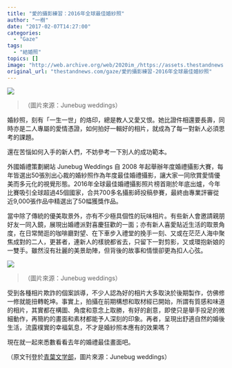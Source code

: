 ```yaml
---
title: "愛的攝影練習：2016年全球最佳婚紗照"
author: "一樹"
date: "2017-02-07T14:27:00"
categories:
  - "Gaze"
tags:
  - "結婚照"
topics: []
image: "http://web.archive.org/web/2020im_/https://assets.thestandnews.com/media/photos/gallery/115/best-of-wedding-2016-a9976ba82d_kpDRI.jpg"
original_url: "thestandnews.com/gaze/愛的攝影練習-2016年全球最佳婚紗照"
---
```

![](http://web.archive.org/web/2020im_/https://assets.thestandnews.com/media/photos/gallery/115/best-of-wedding-2016-a9976ba82d_kpDRI.jpg)

> （圖片來源：Junebug weddings）

婚紗照，刻有「一生一世」的烙印，總是教人又愛又恨。她比證件相還要長壽，同時亦是二人專屬的愛情憑證，如何拍好一輯好的相片，就成為了每一對新人必須思考的課題。

還在苦惱如何入手的新人們，不妨參考一下別人的成功範本。

外國婚禮策劃網站 Junebug Weddings 自 2008 年起舉辦年度婚禮攝影大賽，每年皆選出50張別出心裁的婚紗照作為年度最佳婚禮攝影，讓大家一同欣賞愛情優美而多元化的視覺形態。2016年全球最佳婚禮攝影照片榜首剛於年底出爐，今年比賽吸引全球超過45個國家，合共700多名攝影師投稿參賽，最終由專業評審從近9,000張作品中精選出了50幅獲獎作品。

當中除了傳統的優美取景外，亦有不少極具個性的玩味相片。有些新人會邀請親朋好友一同入鏡，展現出婚禮派對喜慶狂歡的一面；亦有新人喜愛貼近生活的取景角度，在日常閒逛的咖啡廳對望、在下車步入禮堂的挽手一刻、又或在茫茫人海中聚焦成對的二人，更甚者，連新人的樣貌都省去，只留下一對剪影，又或環抱新娘的一雙手。雖然沒有壯麗的美景助陣，但背後的故事和情懷卻更為扣人心弦。

![](http://web.archive.org/web/2020im_/https://assets.thestandnews.com/media/photos/best-of-engagement-2016-4020352c65_opnc8.jpg)
> （圖片來源：Junebug weddings）

受到各種相片欺詐的個案誤導，不少人認為好的相片大多取決於後期製作，仿佛修一修就能扭轉乾坤。事實上，拍攝在前期構想和取材經已開始，所謂有質感和味道的相片，其實都在構圖、角度和意念上取勝，有好的創意，即使只是舉手投足的微細動作，再簡約的畫面和素材都能予人深刻的印象。再者，呈現出舒適自然的婚後生活，流露樸實的幸福氣息，不才是婚紗照本應有的效果嗎？

現在就一起來悉數看看去年的婚禮最佳畫面吧。

（原文刊登於[青葉文学部](http://web.archive.org/web/20210710065324/http://aobabungakubu.blogspot.hk/2017/02/2016.html)，圖片來源：Junebug weddings）